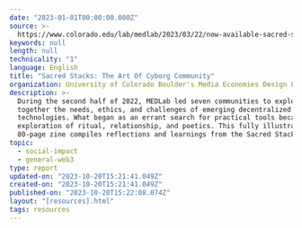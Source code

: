 ```yaml
---
date: "2023-01-01T00:00:00.000Z"
source: >-
  https://www.colorado.edu/lab/medlab/2023/03/22/now-available-sacred-stacks-art-cyborg-community
keywords: null
length: null
technicality: "1"
language: English
title: "Sacred Stacks: The Art Of Cyborg Community"
organization: University of Colorado Boulder's Media Economies Design Lab. (MEDLab)
description: >-
  During the second half of 2022, MEDLab led seven communities to explore
  together the needs, ethics, and challenges of emerging decentralized
  technologies. What began as an errant search for practical tools became an
  exploration of ritual, relationship, and poetics. This fully illustrated,
  80-page zine compiles reflections and learnings from the Sacred Stacks cohort.
topic:
  - social-impact
  - general-web3
type: report
updated-on: "2023-10-20T15:21:41.049Z"
created-on: "2023-10-20T15:21:41.049Z"
published-on: "2023-10-20T15:22:08.074Z"
layout: "[resources].html"
tags: resources
---
```

